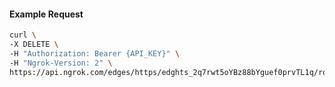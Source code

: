 <!-- Code generated for API Clients. DO NOT EDIT. -->

#### Example Request

```bash
curl \
-X DELETE \
-H "Authorization: Bearer {API_KEY}" \
-H "Ngrok-Version: 2" \
https://api.ngrok.com/edges/https/edghts_2q7rwt5oYBz88bYguef0prvTL1q/routes/edghtsrt_2q7rwwfwSlpTuLAkvCxsEAeYDPg/request_headers
```
